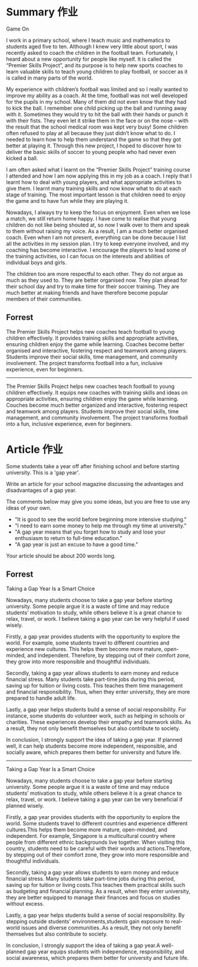 # Summary 作业

Game On

I work in a primary school, where I teach music and mathematics to students aged five to ten. Although I knew very little about sport, I was recently asked to coach the children in the football team. Fortunately, I heard about a new opportunity for people like myself. It is called the “Premier Skills Project”, and its purpose is to help new sports coaches to learn valuable skills to teach young children to play football, or soccer as it is called in many parts of the world.

My experience with children’s football was limited and so I really wanted to improve my ability as a coach. At the time, football was not well developed for the pupils in my school. Many of them did not even know that they had to kick the ball. I remember one child picking up the ball and running away with it. Sometimes they would try to hit the ball with their hands or punch it with their fists. They even let it strike them in the face or on the nose – with the result that the school medical room was kept very busy! Some children often refused to play at all because they just didn’t know what to do. I needed to learn how to help them understand the game so that they got better at playing it. Through this new project, I hoped to discover how to deliver the basic skills of soccer to young people who had never even kicked a ball.

I am often asked what I learnt on the “Premier Skills Project” training course I attended and how I am now applying this in my job as a coach. I reply that I learnt how to deal with young players, and what appropriate activities to give them. I learnt many training skills and now know what to do at each stage of training. The most important lesson is that children need to enjoy the game and to have fun while they are playing it.

Nowadays, I always try to keep the focus on enjoyment. Even when we lose a match, we still return home happy. I have come to realise that young children do not like being shouted at, so now I walk over to them and speak to them without raising my voice. As a result, I am a much better organised coach. Even when I am not present, everything can be done because I list all the activities in my session plan. I try to keep everyone involved, and my coaching has become interactive. I encourage the players to lead some of the training activities, so I can focus on the interests and abilities of individual boys and girls.

The children too are more respectful to each other. They do not argue as much as they used to. They are better organised now. They plan ahead for their school day and try to make time for their soccer training. They are much better at making friends and have therefore become popular members of their communities.

## Forrest

The Premier Skills Project helps new coaches teach football to young children effectively. It provides training skills and appropriate activities, ensuring children enjoy the game while learning. Coaches become better organised and interactive, fostering respect and teamwork among players. Students improve their social skills, time management, and community involvement. The project transforms football into a fun, inclusive experience, even for beginners.

---
The Premier Skills Project helps new coaches teach football to young children effectively. It equips new coaches with training skills and ideas on appropriate activities,  ensuring children enjoy the game while learning. Couches become much better organized and interactive, fostering respect and teamwork among players. Students improve their social skills, time management, and community involvement. The project transforms football into a fun, inclusive experience, even for beginners.

# Article 作业
Some students take a year off after finishing school and before starting university. This is a 'gap year'.

Write an article for your school magazine discussing the advantages and disadvantages of a gap year.

The comments below may give you some ideas, but you are free to use any ideas of your own.
- "It is good to see the world before beginning more intensive studying."
- "I need to earn some money to help me through my time at university."
- "A gap year means that you forget how to study and lose your enthusiasm to return to full-time education."
- "A gap year is just an excuse to have a good time."

Your article should be about 200 words long.

## Forrest 
Taking a Gap Year Is a Smart Choice

Nowadays, many students choose to take a gap year before starting university. Some people argue it is a waste of time and may reduce students’ motivation to study, while others believe it is a great chance to relax, travel, or work. I believe taking a gap year can be very helpful if used wisely.

Firstly, a gap year provides students with the opportunity to explore the world.
For example, some students travel to different countries and experience new cultures.
This helps them become more mature, open-minded, and independent.
Therefore, by stepping out of their comfort zone, they grow into more responsible and thoughtful individuals.

Secondly, taking a gap year allows students to earn money and reduce financial stress.
Many students take part-time jobs during this period, saving up for tuition or living costs.
This teaches them time management and financial responsibility.
Thus, when they enter university, they are more prepared to handle adult life.

Lastly, a gap year helps students build a sense of social responsibility.
For instance, some students do volunteer work, such as helping in schools or charities.
These experiences develop their empathy and teamwork skills.
As a result, they not only benefit themselves but also contribute to society.

In conclusion, I strongly support the idea of taking a gap year. If planned well, it can help students become more independent, responsible, and socially aware, which prepares them better for university and future life.

---
Taking a Gap Year Is a Smart Choice


Nowadays, many students choose to take a gap year before starting university. Some people argue it is a waste of time and may reduce students’ motivation to study, while others believe it is a great chance to relax, travel, or work. I believe taking a gap year can be very beneficial if planned wisely.

Firstly, a gap year provides students with the opportunity to explore the world. Some students travel to different countries and experience different cultures.This helps them become more mature, open-minded, and independent. For example, Singapore is a multicultural country where people from different ethnic backgrounds live together. When visiting this country, students need to be careful with their words and actions.Therefore, by stepping out of their comfort zone, they grow into more responsible and thoughtful individuals.

Secondly, taking a gap year allows students to earn money and reduce financial stress. Many students take part-time jobs during this period, saving up for tuition or living costs.This teaches them practical skills such as budgeting and financial planning. As a result, when they enter university, they are better equipped to manage their finances and focus on studies without excess.

Lastly, a gap year helps students build a sense of social responsibility.
By stepping outside students' environments,students gain exposure to real-world issues and diverse communities..As a result, they not only benefit themselves but also contribute to society.

In conclusion, I strongly support the idea of taking a gap year.A well-planned gap year equips students with independence, responsibility, and social awareness, which prepares them better for university and future life.


